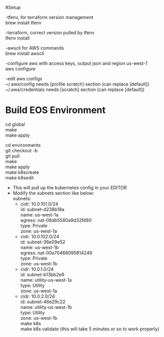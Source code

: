 #Setup  
  
-tfenv, for terraform version management  
 brew install tfenv  
  
-terraform, correct version pulled by tfenv  
tfenv install  
  
-awscli for AWS commands  
brew install awscli  
  
-configure aws with access keys, output json and region us-west-1  
aws configure  
  
-edit aws configs  
~/.aws/config needs [profile scratch] section (can replace [default])  
~/.aws/credentials needs [scratch] section (can replace [default])  
  
# Build EOS Environment  
  
cd global  
make  
make apply  
  
cd environments  
git checkout -b <branch to build>  
git pull  
make  
make apply  
make k8screate  
make k8sedit  
  - This will pull up the kubernetes config in your EDITOR  
  - Modify the subnets section like below:  
      subnets:  
      - cidr: 10.0.101.0/24  
        id: subnet-d238b18a  
        name: us-west-1a  
        egress: nat-08db5580a9d32f480  
        type: Private  
        zone: us-west-1a  
      - cidr: 10.0.102.0/24  
        id: subnet-36e09e52  
        name: us-west-1b  
        egress: nat-00a70468095814249  
        type: Private  
        zone: us-west-1b  
      - cidr: 10.0.1.0/24  
        id: subnet-b13bb2e9  
        name: utility-us-west-1a  
        type: Utility  
        zone: us-west-1a  
      - cidr: 10.0.2.0/24  
        id: subnet-46e29c22  
        name: utility-us-west-1b  
        type: Utility  
        zone: us-west-1b  
make k8s  
make k8s validate (this will take 5 minutes or so to work properly)  
